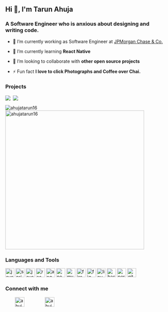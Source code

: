 ## Hi 👋, I'm Tarun Ahuja
### A Software Engineer who is anxious about designing and writing code.



- 🔭 I’m currently working as Software Engineer at [JPMorgan Chase & Co.](https://www.jpmorganchase.com/)

- 🌱 I’m currently learning **React Native**

- 👯 I’m looking to collaborate with **other open source projects**

- ⚡ Fun fact **I love to click Photographs and Coffee over Chai.**

### Projects
<p><img align="center" src="https://github-readme-stats.vercel.app/api/pin/?username=ahujatarun16&repo=ReactNative-ToDoList"/>&nbsp;
  <img align="center" src="https://github-readme-stats.vercel.app/api/pin/?username=ahujatarun16&repo=Android-Demo-Camera-App"/>
  </p>

<p><img align="left" src="https://github-readme-stats.vercel.app/api/top-langs/?username=ahujatarun16&layout=compact&hide=html" alt="ahujatarun16" />

&nbsp;<img align="center" src="https://github-readme-stats.vercel.app/api?username=ahujatarun16&show_icons=true" alt="ahujatarun16" width="436"/></p>

### Languages and Tools

<p align="left">
  <img src="https://www.vectorlogo.zone/logos/java/java-horizontal.svg" alt="java" height="28"/>
  <img src="https://www.vectorlogo.zone/logos/springio/springio-ar21.svg" alt="spring" height="28"/> 
  <img src="https://www.vectorlogo.zone/logos/javascript/javascript-ar21.svg" alt="javascript" height="28"/> 
  <img src="https://www.vectorlogo.zone/logos/reactjs/reactjs-ar21.svg" alt="reactjs" height="28"/> 
  <img src="https://www.vectorlogo.zone/logos/angular/angular-ar21.svg" alt="angular" height="28"/> 
  <img src="https://www.vectorlogo.zone/logos/nodejs/nodejs-ar21.svg" alt="node" height="28"/> 
  <img src="https://www.vectorlogo.zone/logos/mysql/mysql-ar21.svg" alt="mysql" height="28"/> 
  <img src="https://www.vectorlogo.zone/logos/firebase/firebase-ar21.svg" alt="firebase" height="28"/> 
  <img src="https://www.vectorlogo.zone/logos/figma/figma-ar21.svg" alt="figma" height="28"/> 
  <img src="https://www.vectorlogo.zone/logos/linux/linux-ar21.svg" alt="linux" height="28"/> 
  <img src="https://www.vectorlogo.zone/logos/gnu_bash/gnu_bash-ar21.svg" alt="bash" height="28"/> 
  <img src="https://www.vectorlogo.zone/logos/perl/perl-ar21.svg" alt="perl" height="28"/> 
  <img src="https://www.vectorlogo.zone/logos/git-scm/git-scm-ar21.svg" alt="git" height="28"/> 
</p>

### Connect with me

<a style='margin:30px' href="https://www.linkedin.com/in/ahujatarun1996/" target="blank"><img src="https://cdn.jsdelivr.net/npm/simple-icons@3.0.1/icons/linkedin.svg" alt="ahujatarun-linkedin" height="30" width="30" /></a>
<a style='margin:30px' href="https://www.instagram.com/tarunahuja.me/" target="blank"><img src="https://cdn.jsdelivr.net/npm/simple-icons@3.0.1/icons/instagram.svg" alt="ahujatarun-instagram" height="30" width="30" /></a>
